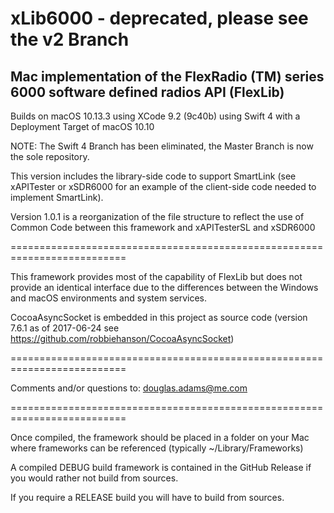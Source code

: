 # xLib6000 - deprecated, please see the v2 Branch
## Mac implementation of the FlexRadio (TM) series 6000 software defined radios API (FlexLib)

Builds on macOS 10.13.3 using XCode 9.2 (9c40b) using Swift 4 with a Deployment
Target of macOS 10.10

NOTE: The Swift 4 Branch has been eliminated, the Master Branch is now the sole repository.

This version includes the library-side code to support SmartLink (see xAPITester or xSDR6000 for
an example of the client-side code needed to implement SmartLink).

Version 1.0.1 is a reorganization of the file structure to reflect the use of Common Code between this
framework and xAPITesterSL and xSDR6000

==========================================================================

This framework provides most of the capability of FlexLib but does not 
provide an identical interface due to the differences between the Windows
and macOS environments and system services.

CocoaAsyncSocket is embedded in this project as source code
(version 7.6.1 as of 2017-06-24
see https://github.com/robbiehanson/CocoaAsyncSocket)


==========================================================================

Comments and/or questions to:    douglas.adams@me.com

==========================================================================

Once compiled, the framework should be placed in a folder on your Mac where
frameworks can be referenced (typically ~/Library/Frameworks)

A compiled DEBUG build framework is contained in the GitHub Release if
you would rather not build from sources.

If you require a RELEASE build you will have to build from sources.
